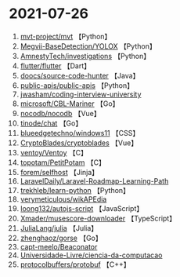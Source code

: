 # 2021-07-26

1. [mvt-project/mvt](https://github.com/mvt-project/mvt) 【Python】
2. [Megvii-BaseDetection/YOLOX](https://github.com/Megvii-BaseDetection/YOLOX) 【Python】
3. [AmnestyTech/investigations](https://github.com/AmnestyTech/investigations) 【Python】
4. [flutter/flutter](https://github.com/flutter/flutter) 【Dart】
5. [doocs/source-code-hunter](https://github.com/doocs/source-code-hunter) 【Java】
6. [public-apis/public-apis](https://github.com/public-apis/public-apis) 【Python】
7. [jwasham/coding-interview-university](https://github.com/jwasham/coding-interview-university) 
8. [microsoft/CBL-Mariner](https://github.com/microsoft/CBL-Mariner) 【Go】
9. [nocodb/nocodb](https://github.com/nocodb/nocodb) 【Vue】
10. [tinode/chat](https://github.com/tinode/chat) 【Go】
11. [blueedgetechno/windows11](https://github.com/blueedgetechno/windows11) 【CSS】
12. [CryptoBlades/cryptoblades](https://github.com/CryptoBlades/cryptoblades) 【Vue】
13. [ventoy/Ventoy](https://github.com/ventoy/Ventoy) 【C】
14. [topotam/PetitPotam](https://github.com/topotam/PetitPotam) 【C】
15. [forem/selfhost](https://github.com/forem/selfhost) 【Jinja】
16. [LaravelDaily/Laravel-Roadmap-Learning-Path](https://github.com/LaravelDaily/Laravel-Roadmap-Learning-Path) 
17. [trekhleb/learn-python](https://github.com/trekhleb/learn-python) 【Python】
18. [verymeticulous/wikAPEdia](https://github.com/verymeticulous/wikAPEdia) 
19. [loong132/autojs-script](https://github.com/loong132/autojs-script) 【JavaScript】
20. [Xmader/musescore-downloader](https://github.com/Xmader/musescore-downloader) 【TypeScript】
21. [JuliaLang/julia](https://github.com/JuliaLang/julia) 【Julia】
22. [zhenghaoz/gorse](https://github.com/zhenghaoz/gorse) 【Go】
23. [capt-meelo/Beaconator](https://github.com/capt-meelo/Beaconator) 
24. [Universidade-Livre/ciencia-da-computacao](https://github.com/Universidade-Livre/ciencia-da-computacao) 
25. [protocolbuffers/protobuf](https://github.com/protocolbuffers/protobuf) 【C++】
